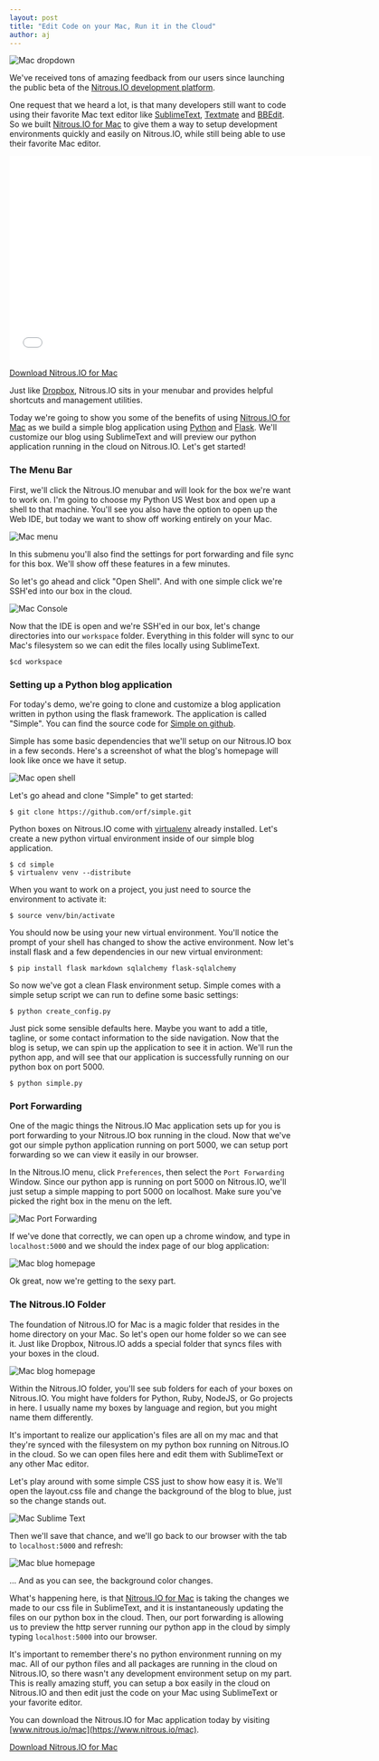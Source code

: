 ```yaml
---
layout: post
title: "Edit Code on your Mac, Run it in the Cloud"
author: aj
---
```


![Mac dropdown](/images/mac-tour-menu@2x.png)

We've received tons of amazing feedback from our users since launching the public beta of the [Nitrous.IO development platform](https://www.nitrous.io).

One request that we heard a lot, is that many developers still want to code using their favorite Mac text editor like [SublimeText](http://www.sublimetext.com/), [Textmate](http://macromates.com/) and [BBEdit](http://www.barebones.com/products/bbedit/index.html).  So we built [Nitrous.IO for Mac](https://www.nitrous.io/mac) to give them a way to setup development environments quickly and easily on Nitrous.IO, while still being able to use their favorite Mac editor.

<!--break-->

<div class="well">
  <iframe width="640" height="360" src="//www.youtube.com/embed/NWLM7iHLmpo" frameborder="0" allowfullscreen></iframe>
</div>

<a href="https://www.nitrous.io/mac" class="btn btn-success">Download Nitrous.IO for Mac</a>

Just like [Dropbox](https://www.dropbox.com/), Nitrous.IO sits in your menubar and provides helpful shortcuts and management utilities.

Today we're going to show you some of the benefits of using [Nitrous.IO for Mac](https://www.nitrous.io) as we build a simple blog application using [Python](http://www.python.org/) and [Flask](http://flask.pocoo.org/). We'll customize our blog using SublimeText and will preview our python application running in the cloud on Nitrous.IO.  Let's get started!

### The Menu Bar

First, we'll click the Nitrous.IO menubar and will look for the box we're want to work on. I'm going to choose my Python US West box and open up a shell to that machine. You'll see you also have the option to open up the Web IDE, but today we want to show off working entirely on your Mac.

![Mac menu](/images/mac-menu.png)

In this submenu you'll also find the settings for port forwarding and file sync for this box. We'll show off these features in a few minutes.

So let's go ahead and click "Open Shell". And with one simple click we're SSH'ed into our box in the cloud.

![Mac Console](/images/mac-console.png)

Now that the IDE is open and we're SSH'ed in our box, let's change directories into our `workspace` folder. Everything in this folder will sync to our Mac's filesystem so we can edit the files locally using SublimeText.

    $cd workspace

### Setting up a Python blog application

For today's demo, we're going to clone and customize a blog application written in python using the flask framework. The application is called "Simple". You can find the source code for [Simple on github](https://github.com/orf/simple).

Simple has some basic dependencies that we'll setup on our Nitrous.IO box in a few seconds. Here's a screenshot of what the blog's homepage will look like once we have it setup.

![Mac open shell](/images/mac-simple-screenshot.png)

Let's go ahead and clone "Simple" to get started:

    $ git clone https://github.com/orf/simple.git

Python boxes on Nitrous.IO come with [virtualenv](http://www.virtualenv.org/en/latest/) already installed. Let's create a new python virtual environment inside of our simple blog application.

    $ cd simple
    $ virtualenv venv --distribute

When you want to work on a project, you just need to source the environment to activate it:

    $ source venv/bin/activate

You should now be using your new virtual environment. You'll notice the prompt of your shell has changed to show the active environment. Now let's install flask and a few dependencies in our new virtual environment:

    $ pip install flask markdown sqlalchemy flask-sqlalchemy

So now we've got a clean Flask environment setup. Simple comes with a simple setup script we can run to define some basic settings:

    $ python create_config.py

Just pick some sensible defaults here. Maybe you want to add a title, tagline, or some contact information to the side navigation. Now that the blog is setup, we can spin up the application to see it in action.  We'll run the python app, and will see that our application is successfully running on our python box on port 5000.

    $ python simple.py

### Port Forwarding

One of the magic things the Nitrous.IO Mac application sets up for you is port forwarding to your Nitrous.IO box running in the cloud.  Now that we've got our simple python application running on port 5000, we can setup port forwarding so we can view it easily in our browser.

In the Nitrous.IO menu, click `Preferences`, then select the `Port Forwarding` Window. Since our python app is running on port 5000 on Nitrous.IO, we'll just setup a simple mapping to port 5000 on localhost.  Make sure you've picked the right box in the menu on the left.

![Mac Port Forwarding](/images/mac-port-forwarding.png)

If we've done that correctly, we can open up a chrome window, and type in `localhost:5000` and we should the index page of our blog application:

![Mac blog homepage](/images/mac-index.png)

Ok great, now we're getting to the sexy part.

### The Nitrous.IO Folder

The foundation of Nitrous.IO for Mac is a magic folder that resides in the home directory on your Mac.  So let's open our home folder so we can see it. Just like Dropbox, Nitrous.IO adds a special folder that syncs files with your boxes in the cloud.

![Mac blog homepage](/images/mac-tour-folder@2x.png)

Within the Nitrous.IO folder, you'll see sub folders for each of your boxes on Nitrous.IO. You might have folders for Python, Ruby, NodeJS, or Go projects in here.  I usually name my boxes by language and region, but you might name them differently.

It's important to realize our application's files are all on my mac and that they're synced with the filesystem on my python box running on Nitrous.IO in the cloud. So we can open files here and edit them with SublimeText or any other Mac editor.

Let's play around with some simple CSS just to show how easy it is. We'll open the layout.css file and change the background of the blog to blue, just so the change stands out.

![Mac Sublime Text](/images/mac-st2.png)

Then we'll save that chance, and we'll go back to our browser with the tab to `localhost:5000` and refresh:

![Mac blue homepage](/images/mac-blue-index.png)

… And as you can see, the background color changes.

What's happening here, is that [Nitrous.IO for Mac](https://www.nitrous.io/mac) is taking the changes we made to our css file in SublimeText, and it is instantaneously updating the files on our python box in the cloud. Then, our port forwarding is allowing us to preview the http server running our python app in the cloud by simply typing `localhost:5000` into our browser.

It's important to remember there's no python environment running on my mac. All of our python files and all packages are running in the cloud on Nitrous.IO, so there wasn't any development environment setup on my part. This is really amazing stuff, you can setup a box easily in the cloud on Nitrous.IO and then edit just the code on your Mac using SublimeText or your favorite editor.

You can download the Nitrous.IO for Mac application today by visiting [www.nitrous.io/mac](https://www.nitrous.io/mac).

<a href="https://www.nitrous.io/mac" class="btn success">Download Nitrous.IO for Mac</a>

